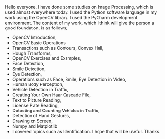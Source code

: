 Hello everyone. I have done some studies on Image Processing, which is used almost everywhere today.
I used the Python software language in my work using the OpenCV library. I used the PyCharm development environment.
The content of my work, which I think will give the person a good foundation, is as follows;
- OpenCV Introduction,
- OpenCV Basic Operations,
- Transactions such as Contours, Convex Hull,
- Hough Transforms,
- OpenCV Exercises and Examples,
- Face Detection,
- Smile Detection,
- Eye Detection,
- Operations such as Face, Smile, Eye Detection in Video,
- Human Body Perception,
- Vehicle Detection in Traffic,
- Creating Your Own Haar Cascade File,
- Text to Picture Reading,
- License Plate Reading,
- Detecting and Counting Vehicles in Traffic,
- Detection of Hand Gestures,
- Drawing on Screen,
- Numpy and Matplotlib
- I covered topics such as Identification.
I hope that will be useful. Thanks.
